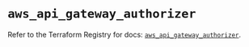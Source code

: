 # `aws_api_gateway_authorizer`

Refer to the Terraform Registry for docs: [`aws_api_gateway_authorizer`](https://registry.terraform.io/providers/hashicorp/aws/3.76.1/docs/resources/api_gateway_authorizer).
